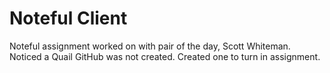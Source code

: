 # Noteful Client
Noteful assignment worked on with pair of the day, Scott Whiteman. Noticed a Quail GitHub was not created. Created one to turn in assignment.
